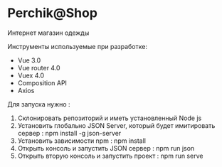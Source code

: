 # Perchik@Shop
Интернет магазин одежды  

Инструменты используемые при разработке: 
- Vue 3.0
- Vue router 4.0
- Vuex 4.0
- Composition API
- Axios
  
Для запуска нужно :
1)  Склонировать репозиторий и иметь установленный Node js
2)  Установить глобально JSON Server, который будет имитировать сервер : npm install -g json-server  
3)  Установить зависимости npm : npm install
4)  Открыть консоль и запустить JSON сервер : npm run json
5)  Открыть вторую консоль и запустить проект : npm run serve
